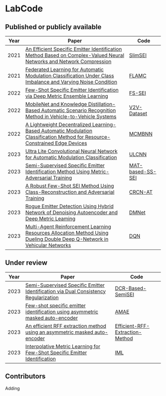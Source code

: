 # LabCode
## Published or publicly available
|Year|Paper|Code|
|  ----  | ----  | ----  | 
|2021|[An Efficient Specific Emitter Identification Method Based on Complex-Valued Neural Networks and Network Compression](https://ieeexplore.ieee.org/abstract/document/9448105)|[SlimSEI](https://github.com/BeechburgPieStar/SlimSEI)|
|2021|[Federated Learning for Automatic Modulation Classification Under Class Imbalance and Varying Noise Condition](https://ieeexplore.ieee.org/abstract/document/9456904/)|[FLAMC](https://github.com/BeechburgPieStar/FLAMC)|
|2022|[Few-Shot Specific Emitter Identification via Deep Metric Ensemble Learning](https://ieeexplore.ieee.org/abstract/document/9846906)|[FS-SEI](https://github.com/BeechburgPieStar/FS-SEI)|
|2022|[MobileNet and Knowledge Distillation-Based Automatic Scenario Recognition Method in Vehicle-to-Vehicle Systems](https://ieeexplore.ieee.org/abstract/document/9802718)|[V2V-Dataset](https://github.com/BeechburgPieStar/V2V-Dataset-for-Scenario-Identification)|
|2022|[A Lightweight Decentralized Learning-Based Automatic Modulation Classification Method for Resource-Constrained Edge Devices](https://ieeexplore.ieee.org/document/9844135/)|[MCMBNN](https://github.com/dongbiao321/MCMBNN-for-CentAMC-and-DecentAMC)|
|2023|[Ultra Lite Convolutional Neural Network for Automatic Modulation Classification](http://arxiv.org/abs/2208.04659)|[ULCNN](https://github.com/BeechburgPieStar/ULCNN)|
|2023|[Semi-Supervised Specific Emitter Identification Method Using Metric-Adversarial Training](https://ieeexplore.ieee.org/document/10026879)|[MAT-based-SS-SEI](https://github.com/lovelymimola/MAT-based-SS-SEI)|
|2023|[A Robust Few-Shot SEI Method Using Class-Reconstruction and Adversarial Training](https://ieeexplore.ieee.org/document/10012716)|[CRCN-AT](https://github.com/LIUC-000/CRCN-AT)|
|2023|[Rogue Emitter Detection Using Hybrid Network of Denoising Autoencoder and Deep Metric Leaming](https://arxiv.org/abs/2212.00242)|[DMNet](https://github.com/yzybeibei/DMNet)|
|2023|[Multi-Agent Reinforcement Learning Resources Allocation Method Using Dueling Double Deep Q-Network in Vehicular Networks](https://ieeexplore.ieee.org/abstract/document/10123947/)|[DQN](https://github.com/Ljyx1/paper-codes/tree/master)|

## Under review
|Year|Paper|Code|
|  ----  | ----  | ----  | 
|2023|[Semi-Supervised Specific Emitter Identification via Dual Consistency Regularization]()|[DCR-Based-SemiSEI](https://github.com/lovelymimola/DCR-Based-SemiSEI)|
|2023|[Few-shot specific emitter identification using asymmetric masked auto-encoder]()|[AMAE](https://github.com/YZS666/A-Method-for-Solving-the-FS-SEI-Problem)|
|2023|[An efficient RFF extraction method using an asymmetric masked auto-encoder]()|[Efficient-RFF-Extraction-Method](https://github.com/YZS666/AnEfficient-RFF-Extraction-Method)|
|2023|[Interpolative Metric Learning for Few-Shot Specific Emitter Identification]()|[IML]()|

## Contributors
Adding
